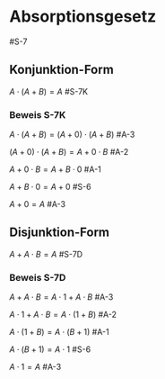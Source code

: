 # Absorptionsgesetz

#S-7

## Konjunktion-Form

$A \cdot (A + B) = A$  #S-7K

### Beweis S-7K

$A \cdot (A + B) = (A + 0) \cdot (A + B)$  #A-3

$(A + 0) \cdot (A + B) = A + 0 \cdot B$  #A-2

$A + 0 \cdot B = A + B \cdot 0$  #A-1

$A + B \cdot 0 = A + 0$  #S-6

$A + 0= A$  #A-3

## Disjunktion-Form

$A + A \cdot B = A$  #S-7D

### Beweis S-7D

$A + A \cdot B = A \cdot 1 + A \cdot B$  #A-3

$A \cdot 1 + A \cdot B = A \cdot (1 + B)$  #A-2

$A \cdot (1 + B) = A \cdot (B + 1)$  #A-1

$A \cdot (B + 1) = A \cdot 1$  #S-6

$A \cdot 1 = A$  #A-3


